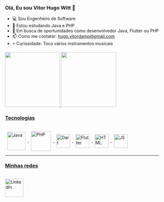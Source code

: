 ### Olá, Eu sou Vitor Hugo Witt 👋

<!--

- 🔭 I’m currently working on ...
- 🤔 I’m looking for help with ...
- 💬 Ask me about ...
- 😄 Pronouns: ...
-->
- 💻 Sou Engenheiro de Software
- 🌱 Estou estudando Java e PHP
- 💼 Em busca de oportunidades como desenvolvedor Java, Flutter ou PHP
- 📫 Como me contatar: hugo.vitordamp@gmail.com
- ⚡ Curiosidade: Toco vários instrumentos musicais

<div>
  <a href="https://github.com/WittVitorHugo">
  <img height="180em" src="https://github-readme-stats.vercel.app/api?username=WittVitorHugo&show_icons=true&theme=aura&include_all_commits=true&count_private=true"/>
  <img height="180em" src="https://github-readme-stats.vercel.app/api/top-langs/?username=WittVitorHugo&layout=compact&langs_count=7&theme=tokyonight"/>
</div>
<h3>Tecnologias</h3>
<div style="display: inline_block"><br>
  <img align="center" alt="Java" height="60" width="60" hspace="7" src="https://cdn.jsdelivr.net/gh/devicons/devicon/icons/java/java-original.svg">
  <img align="center" alt="PHP" height="65" width="65" hspace="7" src="https://cdn.jsdelivr.net/gh/devicons/devicon/icons/php/php-plain.svg">
  <img align="center" alt="Dart" height="45" width="45" hspace="7" src="https://cdn.jsdelivr.net/gh/devicons/devicon/icons/dart/dart-plain.svg">
  <img align="center" alt="Flutter" height="45" width="45" hspace="7" src="https://cdn.jsdelivr.net/gh/devicons/devicon/icons/flutter/flutter-plain.svg">
  <img align="center" alt="HTML" height="45" width="45" hspace="7" src="https://cdn.jsdelivr.net/gh/devicons/devicon/icons/html5/html5-plain.svg">
  <img align="center" alt="JS" height="45" width="45" hspace="7" src="https://cdn.jsdelivr.net/gh/devicons/devicon/icons/javascript/javascript-plain.svg">
</div>
<hr>
<h3>Minhas redes</h3>
<br>
<div>
  <a href="https://www.linkedin.com/in/vitor-hugo-w-4ba974116/">
    <img align="center" alt="LinkedIn" height="60" width="60" src="https://cdn.jsdelivr.net/gh/devicons/devicon/icons/linkedin/linkedin-original.svg">
</div>

